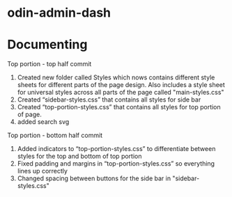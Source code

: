 # odin-admin-dash

# Documenting

Top portion - top half commit

1. Created new folder called Styles which nows contains different style sheets for different parts of the page design. Also includes a style sheet for universal styles across all parts of the page called "main-styles.css"
2. Created “sidebar-styles.css” that contains all styles for side bar
3. Created “top-portion-styles.css” that contains all styles for top portion of page.
4. added search svg


Top portion - bottom half commit

1. Added indicators to “top-portion-styles.css” to differentiate between styles for the top and bottom of top portion
2. Fixed padding and margins in “top-portion-styles.css” so everything lines up correctly
3. Changed spacing between buttons for the side bar in "sidebar-styles.css"

